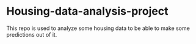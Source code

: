 # Housing-data-analysis-project
This repo is used to analyze some housing data to be able to make some predictions out of it.
